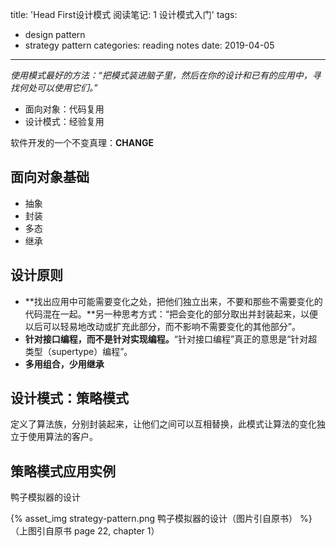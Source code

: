 title: 'Head First设计模式 阅读笔记: 1 设计模式入门'
tags:
  - design pattern
  - strategy pattern
categories: reading notes
date: 2019-04-05
---

*使用模式最好的方法：“把模式装进脑子里，然后在你的设计和已有的应用中，寻找何处可以使用它们。”*

- 面向对象：代码复用
- 设计模式：经验复用

软件开发的一个不变真理：**CHANGE**
<!--more-->

## 面向对象基础

- 抽象
- 封装
- 多态
- 继承

## 设计原则

- **找出应用中可能需要变化之处，把他们独立出来，不要和那些不需要变化的代码混在一起。**另一种思考方式：“把会变化的部分取出并封装起来，以便以后可以轻易地改动或扩充此部分，而不影响不需要变化的其他部分”。
- **针对接口编程，而不是针对实现编程。**“针对接口编程”真正的意思是“针对超类型（supertype）编程”。
- **多用组合，少用继承**



## 设计模式：策略模式

定义了算法族，分别封装起来，让他们之间可以互相替换，此模式让算法的变化独立于使用算法的客户。



## 策略模式应用实例

鸭子模拟器的设计

{% asset_img strategy-pattern.png 鸭子模拟器的设计（图片引自原书）  %}
（上图引自原书 page 22, chapter 1）